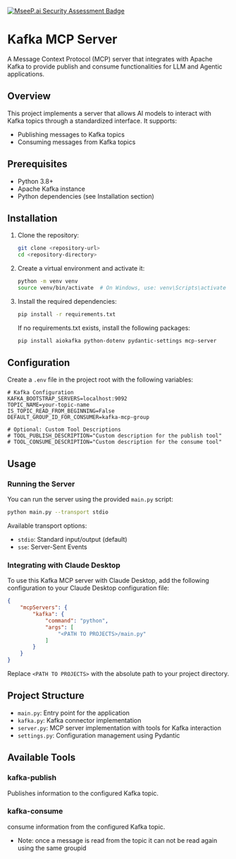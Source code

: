 [![MseeP.ai Security Assessment Badge](https://mseep.net/pr/pavanjava-kafka-mcp-server-badge.png)](https://mseep.ai/app/pavanjava-kafka-mcp-server)

# Kafka MCP Server

A Message Context Protocol (MCP) server that integrates with Apache Kafka to provide publish and consume functionalities for LLM and Agentic applications.

## Overview

This project implements a server that allows AI models to interact with Kafka topics through a standardized interface. It supports:

- Publishing messages to Kafka topics
- Consuming messages from Kafka topics

## Prerequisites

- Python 3.8+
- Apache Kafka instance
- Python dependencies (see Installation section)

## Installation

1. Clone the repository:
   ```bash
   git clone <repository-url>
   cd <repository-directory>
   ```

2. Create a virtual environment and activate it:
   ```bash
   python -m venv venv
   source venv/bin/activate  # On Windows, use: venv\Scripts\activate
   ```

3. Install the required dependencies:
   ```bash
   pip install -r requirements.txt
   ```

   If no requirements.txt exists, install the following packages:
   ```bash
   pip install aiokafka python-dotenv pydantic-settings mcp-server
   ```

## Configuration

Create a `.env` file in the project root with the following variables:

```
# Kafka Configuration
KAFKA_BOOTSTRAP_SERVERS=localhost:9092
TOPIC_NAME=your-topic-name
IS_TOPIC_READ_FROM_BEGINNING=False
DEFAULT_GROUP_ID_FOR_CONSUMER=kafka-mcp-group

# Optional: Custom Tool Descriptions
# TOOL_PUBLISH_DESCRIPTION="Custom description for the publish tool"
# TOOL_CONSUME_DESCRIPTION="Custom description for the consume tool"
```

## Usage

### Running the Server

You can run the server using the provided `main.py` script:

```bash
python main.py --transport stdio
```

Available transport options:
- `stdio`: Standard input/output (default)
- `sse`: Server-Sent Events

### Integrating with Claude Desktop

To use this Kafka MCP server with Claude Desktop, add the following configuration to your Claude Desktop configuration file:

```json
{
    "mcpServers": {
        "kafka": {
            "command": "python",
            "args": [
                "<PATH TO PROJECTS>/main.py"
            ]
        }
    }
}
```

Replace `<PATH TO PROJECTS>` with the absolute path to your project directory.

## Project Structure

- `main.py`: Entry point for the application
- `kafka.py`: Kafka connector implementation
- `server.py`: MCP server implementation with tools for Kafka interaction
- `settings.py`: Configuration management using Pydantic

## Available Tools

### kafka-publish

Publishes information to the configured Kafka topic.

### kafka-consume

consume information from the configured Kafka topic.
- Note: once a message is read from the topic it can not be read again using the same groupid
